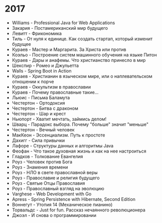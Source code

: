 ﻿
# 2017
- Williams - Professional Java for Web Applications
- Закария - Постамериканский мир будущего
- Левитт - Фрикономика
- Тиль - От нуля к единице. Как создать стартап, который изменит будущее
- Кураев - Мастер и Маргарита. За Христа или против
- Коэльо - Построение систем машинного обучения на языке Питон
- Кураев - Дары и анафемы. Что христианство принесло в мир
- Шекспир - Ромео и Джульетта
- Walls - Spring Boot in Action
- Кураев - Христианин в языческом мире, или о наплевательском отношении к порче
- Кураев - Оккультизм в православии
- Кураев - Почему православные такие...
- Льюис - Письма Баламута
- Честертон - Ортодоксия
- Честертон - Битва с драконом
- Честертон - Шар и крест
- Ньюпорт - Хватит мечтать, займись делом!
- Шварц - Парадокс выбора. Почему "больше" значит "меньше"
- Честертон - Вечный человек
- МакКеон - Эссенциализм. Путь к простоте
- Дахигг - Сила привычки
- Лафоре - Структуры данных и алгоритмы Java
- Феофан - Что такое духовная жизнь и как на нее настроиться
- Гладков - Толкование Евангелия
- Роуз - Человек против Бога
- Роуз - Знамения времени
- Роуз - НЛО в свете православной веры
- Роуз - Православие и религия будущего
- Роуз - Святые Отцы Православия
- Роуз - Православный взгляд на эволюцию
- Varghese - Web Development with Go
- Apress - Spring Persistence with Hibernate, Second Edition
- Воннегут - Утопия 14 (Механическое пианино)
- Торвальдс - Just for fun. Рассказ нечаянного революционера
- Джоэл - И снова о программировании
